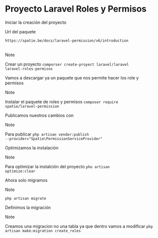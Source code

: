 # Proyecto Laravel Roles y Permisos

<p>Iniciar la creación del proyecto</p>
<p>Url del paquete</p>
<code>https://spatie.be/docs/laravel-permission/v6/introduction</code><br><br>

> [!NOTE]
> Crear un proyecto
> <code>comporser create-proyect laravel/laravel laravel-roles-permisos</code>

<p>Vamos a descargar ya un paquete que nos permite hacer los role y permisos</p>

> [!NOTE]
> Instalar el paquete de roles y permisos
> <code>composer require spatie/laravel-permission</code>

<p>Publicamos nuestros cambios con</p>

> [!NOTE]
> Para publicar
> <code>php artisan vendor:publish --provider="Spatie\PermissionServiceProvider"</code>

<p>Optimizamos la instalación</p>

> [!NOTE]
> Para optimizar la instalción del proyecto
> <code>pho artisan optimize:clear</code>

<p>Ahora solo migramos</p>

> [!NOTE]
> <code>php artisan migrate</code>

<p>Definimos la migración</p>

> [!NOTE]
> Creamos una migracion no una tabla ya que dentro vamos a modificar
> <code>php artisan make:migration create_roles</code>